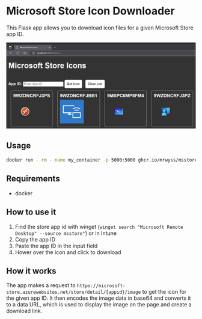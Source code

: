 # Microsoft Store Icon Downloader

This Flask app allows you to download icon files for a given Microsoft Store app ID.

![Microsoft Store Icon Downloader](img/msstoreappicon.png)

## Usage

```bash
docker run --rm --name my_container -p 5000:5000 ghcr.io/mrwyss/msstoreappicon:latest
```

## Requirements

- docker

## How to use it

1. Find the store app id with winget (``winget search "Microsoft Remote Desktop" --source msstore"``) or in Intune
2. Copy the app ID
3. Paste the app ID in the input field
4. Hower over the icon and click to download

## How it works

The app makes a request to `https://microsoft-store.azurewebsites.net/store/detail/{appid}/image` to get the icon for the given app ID. It then encodes the image data in base64 and converts it to a data URL, which is used to display the image on the page and create a download link.
